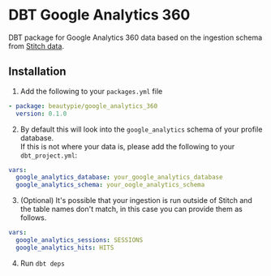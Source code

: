 # DBT Google Analytics 360

DBT package for Google Analytics 360 data based on the ingestion schema from [Stitch data](https://www.stitchdata.com/docs/integrations/saas/google-analytics-360#schema).  

## Installation
1. Add the following to your `packages.yml` file  
```yml
- package: beautypie/google_analytics_360
  version: 0.1.0
```

2. By default this will look into the `google_analytics` schema of your profile database.  
If this is not where your data is, please add the following to your `dbt_project.yml`:
```yml
vars:
  google_analytics_database: your_google_analytics_database
  google_analytics_schema: your_oogle_analytics_schema
```

3. (Optional) It's possible that your ingestion is run outside of Stitch and the table
names don't match, in this case you can provide them as follows.
```yml
vars:
  google_analytics_sessions: SESSIONS
  google_analytics_hits: HITS
```

4. Run `dbt deps`
